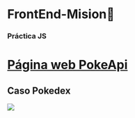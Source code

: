# FrontEnd-Mision🚀

### Práctica JS

# [Página web PokeApi](https://pokeapiii.netlify.app/)

## **Caso Pokedex**

![](images/Pokeapii.jpg)

